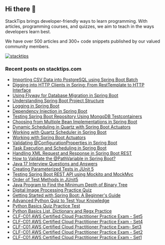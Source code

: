## Hi there 👋
StackTips brings developer-friendly ways to learn programming. With articles, programming courses, and quizzes, we aim to teach in the ways developers learn best. 
  
We have over 500 articles and 300+ code snippets published by our valued community members.

<p><a href="https://twitter.com/stacktips" target="blank"><img src="https://img.shields.io/twitter/follow/stacktips?logo=twitter&style=for-the-badge" alt="stacktips" /></a>
</p>

### Recent posts on stacktips.com

<!-- BLOG-POST-LIST:START -->
- [Importing CSV Data into PostgreSQL using Spring Boot Batch](https://stacktips.com/articles/importing-csv-data-into-postgresql-using-spring-boot-batch)
- [Digging into HTTP Clients in Spring: From RestTemplate to HTTP Interface](https://stacktips.com/articles/rest-clients-in-spring)
- [Using Flyway for Database Migration in Spring Boot](https://stacktips.com/articles/using-flyway-for-database-migration-in-spring-boot)
- [Understanding Spring Boot Project Structure](https://stacktips.com/courses/spring-boot-for-beginners/understanding-spring-boot-project-structure)
- [Logging in Spring Boot](https://stacktips.com/courses/spring-boot-for-beginners/logging-in-spring-boot)
- [Dependency Injection in Spring Boot](https://stacktips.com/courses/spring-boot-for-beginners/dependency-injection-in-spring-boot)
- [Testing Spring Boot Repository Using MongoDB Testcontainers](https://stacktips.com/articles/testing-spring-boot-repository-using-mongodb-testcontainers)
- [Choosing from Multiple Bean Implementations in Spring Boot](https://stacktips.com/articles/choose-from-multiple-bean-types-springboot)
- [Dynamic Scheduling in Quartz with Spring Boot Actuators](https://stacktips.com/articles/dynamic-scheduling-in-quartz-with-spring-boot-actuators)
- [Working with Quartz Scheduler in Spring Boot](https://stacktips.com/articles/working-with-quartz-scheduler-in-spring-boot)
- [Working with Spring Boot Actuators](https://stacktips.com/articles/working-with-spring-boot-actuators)
- [Validating @ConfigurationProperties in Spring Boot](https://stacktips.com/articles/validating-configurationproperties-in-spring-boot)
- [Task Execution and Scheduling in Spring Boot](https://stacktips.com/articles/task-execution-and-scheduling-in-spring-boot)
- [Handling XML Request and Response in Spring Boot REST](https://stacktips.com/articles/handling-xml-request-and-response-in-spring-boot-rest)
- [How to Validate the @PathVariable in Spring Boot?](https://stacktips.com/articles/how-to-validate-the-pathvariable-in-spring-boot)
- [Java 17 Interview Questions and Answers](https://stacktips.com/articles/java-17-interview-questions-and-answers)
- [Creating Parameterized Tests in JUnit 5](https://stacktips.com/articles/parameterized-tests-in-junit-5)
- [Testing Spring Boot REST API using Mockito and MockMvc](https://stacktips.com/courses/spring-boot-for-beginners/testing-spring-boot-using-mockito-and-mockmvc)
- [Order of Test Methods in JUnit5](https://stacktips.com/articles/the-order-of-tests-in-junit5)
- [Java Program to Find the Minimum Depth of Binary Tree](https://stacktips.com/articles/java-program-to-find-the-minimum-depth-of-binary-tree)
- [Digital Image Processing Practice Quiz](https://stacktips.com/quizzes/digital-image-processing-practice-quiz)
- [Getting Started with Spring Boot: A Beginner&#39;s Guide](https://stacktips.com/courses/spring-boot-for-beginners)
- [Advanced Python Quiz to Test Your Knowledge](https://stacktips.com/quizzes/python-advance-skill-test)
- [Python Basics Quiz Practice Test](https://stacktips.com/quizzes/python-basics-skill-test)
- [Python Basics List, Dictionary and Regx Practice](https://stacktips.com/quizzes/python-basics-list-dictionary-and-regx-quiz)
- [CLF-C01 AWS Certified Cloud Practitioner Practice Exam - Set5](https://stacktips.com/quizzes/aws-cloud-practitioner-practice-exams-set5)
- [CLF-C01 AWS Certified Cloud Practitioner Practice Exam - Set4](https://stacktips.com/quizzes/aws-certified-cloud-practitioner-practice-exam-set4)
- [CLF-C01 AWS Certified Cloud Practitioner Practice Exam- Set3](https://stacktips.com/quizzes/aws-certified-cloud-practitioner-practice-exams-set3)
- [CLF-C01 AWS Certified Cloud Practitioner Practice Exam - Set2](https://stacktips.com/quizzes/aws-certified-cloud-practitioner-clf-c01-practice-question-set-2)
- [CLF-C01 AWS Certified Cloud Practitioner Practice Exam - Set1](https://stacktips.com/quizzes/aws-certified-cloud-practitioner-clf-c01-practice-question-set-1)
<!-- BLOG-POST-LIST:END -->
